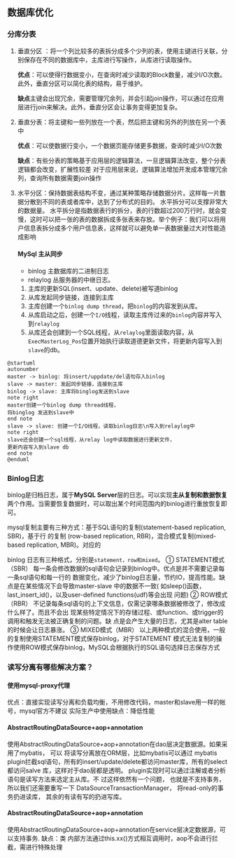 ## 数据库优化

### 分库分表

1. 垂直分区 ：将一个列比较多的表拆分成多个少列的表，使用主键进行关联，分别保存在不同的数据库中，主库进行写操作，从库进行读取操作。
   
   **优点**：可以使得行数据变小，在查询时减少读取的Block数量，减少I/O次数。此外，垂直分区可以简化表的结构，易于维护。
   
   **缺点**主键会出现冗余，需要管理冗余列，并会引起join操作，可以通过在应用层进行join来解决。此外，垂直分区会让事务变得更加复杂。

2. 垂直分表：将主键和一些列放在一个表，然后把主键和另外的列放在另一个表中
   
   **优点**：可以使数据行变小，一个数据页能存储更多数据，查询时减少I/O次数  
   
   **缺点**：有些分表的策略基于应用层的逻辑算法，一旦逻辑算法改变，整个分表逻辑都会改变，扩展性较差 对于应用层来说，逻辑算法增加开发成本管理冗余列，查询所有数据需要join操作  

3. 水平分区：保持数据表结构不变，通过某种策略存储数据分片。这样每一片数据分散到不同的表或者库中，达到了分布式的目的。 水平拆分可以支撑非常大的数据量。
   水平拆分是指数据表行的拆分，表的行数超过200万行时，就会变慢，这时可以把一张的表的数据拆成多张表来存放。举个例子：我们可以将用户信息表拆分成多个用户信息表，这样就可以避免单一表数据量过大对性能造成影响  
   
   #### MySql 主从同步
   
   * binlog 主数据库的二进制日志
   * relaylog 丛服务器的中继日志。
   1. 主库的更新SQL(insert、update、delete)被写道binlog
   2. 从库发起同步链接，连接到主库
   3. 主库创建一个`binlog dump thread`，把`binlog`的内容发到从库。
   4. 从库启动之后，创建一个`I/O`线程，读取主库传过来的`binlog`内容并写入到`relaylog`
   5. 从库还会创建到一个SQL线程，从`relaylog`里面读取内容，从`ExecMasterLog_Pos`位置开始执行读取道德更新文件，将更新内容写入到`slave`的db。

```plantuml
@startuml
autonumber 
master -> binlog: 将insert/uppdate/del语句存入binlog
slave -> master: 发起同步链接，连接到主库
binlog -> slave: 主库将binglog发送到slave
note right
master创建一个binlog dump thread线程，
将binglog 发送到slave中
end note
slave -> slave: 创建一个I/O线程，读取binlog日志\n写入到relaylog中
note right
slave还会创建一个sql线程，从relay log中读取数据进行更新文件，
更新内容写入到slave db
end note
@enduml
```

### Binlog日志

   binlog是归档日志，属于**MySQL Server**层的日志。可以实现**主从复制和数据恢复**两个作用。当需要恢复数据时，可以取出某个时间范围内的binlog进行重放恢复即可。

   mysql复制主要有三种方式：基于SQL语句的复制(statement-based replication, SBR)，基于行 的复制
   (row-based replication, RBR)，混合模式复制(mixed-based replication, MBR)。对应的

   binlog 日志有三种格式，分别是`statement，row和mixed`。
   ① STATEMENT模式（SBR） 每一条会修改数据的sql语句会记录到binlog中。优点是并不需要记录每一条sql语句和每一行的 数据变化，减少了binlog日志量，节约IO，提高性能。缺点是在某些情况下会导致master-slave 中的数据不一致( 如sleep()函数， last_insert_id()，以及user-defined functions(udf)等会出现 问题)
   ② ROW模式（RBR） 不记录每条sql语句的上下文信息，仅需记录哪条数据被修改了，修改成什么样了。而且不会出 现某些特定情况下的存储过程、或function、或trigger的调用和触发无法被正确复制的问题。缺 点是会产生大量的日志，尤其是alter table的时候会让日志暴涨。
   ③ MIXED模式（MBR） 以上两种模式的混合使用，一般的复制使用STATEMENT模式保存binlog，对于STATEMENT 模式无法复制的操作使用ROW模式保存binlog，MySQL会根据执行的SQL语句选择日志保存方式  

### 读写分离有哪些解决方案？

#### 使用mysql-proxy代理

   优点：直接实现读写分离和负载均衡，不用修改代码，master和slave用一样的帐号，mysql官方不建议
   实际生产中使用缺点：降低性能  

#### AbstractRoutingDataSource+aop+annotation

   使用AbstractRoutingDataSource+aop+annotation在dao层决定数据源。如果采用了mybatis， 可以
   将读写分离放在ORM层，比如mybatis可以通过
   mybatis plugin拦截sql语句，所有的insert/update/delete都访问master库，所有的select 都访问salve
   库，这样对于dao层都是透明。 plugin实现时可以通过注解或者分析语句是读写方法来选定主从库。不
   过这样依然有一个问题， 也就是不支持事务， 所以我们还需要重写一下
   DataSourceTransactionManager， 将read-only的事务扔进读库， 其余的有读有写的扔进写库。  

#### AbstractRoutingDataSource+aop+annotation

   使用AbstractRoutingDataSource+aop+annotation在service层决定数据源，可以支持事务. 缺点：类
   内部方法通过this.xx()方式相互调用时，aop不会进行拦截，需进行特殊处理  